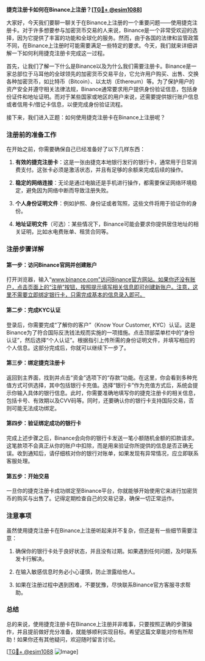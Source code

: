 **捷克注册卡如何在Binance上注册？[[TG💪+ @esim1088](https://t.me/s/esim1088)]**

大家好，今天我们要聊一聊关于在Binance上注册的一个重要问题——使用捷克注册卡。对于许多想要参与加密货币交易的人来说，Binance是一个非常受欢迎的选择，因为它提供了丰富的功能和全球化的服务。然而，由于各国的法律和监管政策不同，在Binance上注册时可能需要满足一些特定的要求。今天，我们就来详细讲解一下如何利用捷克注册卡完成这一过程。

首先，让我们了解一下什么是Binance以及为什么我们需要注册卡。Binance是一家总部位于马耳他的全球领先的加密货币交易平台，它允许用户购买、出售、交换各种加密货币，如比特币（Bitcoin）、以太坊（Ethereum）等。为了保护用户的资产安全并遵守相关法律法规，Binance通常要求用户提供身份验证信息，包括身份证件和地址证明。而对于某些国家或地区的用户来说，还需要提供银行账户信息或者信用卡/借记卡信息，以便完成身份验证流程。

接下来，我们进入正题：如何使用捷克注册卡在Binance上注册呢？

### 注册前的准备工作

在开始之前，你需要确保自己已经准备好了以下几样东西：

1. **有效的捷克注册卡**：这是一张由捷克本地银行发行的银行卡，通常用于日常消费支付。这张卡必须是激活状态，并且有足够的余额来完成后续的操作。
   
2. **稳定的网络连接**：无论是通过电脑还是手机进行操作，都需要保证网络环境稳定，避免因为网络中断而导致注册失败。

3. **个人身份证明文件**：例如护照、身份证或者驾照，这些文件将用于验证你的身份。

4. **地址证明文件**（可选）：某些情况下，Binance可能会要求你提供居住地址的相关证明，比如水电费账单、租赁合同等。

### 注册步骤详解

#### 第一步：访问Binance官网并创建账户

打开浏览器，输入“www.binance.com”访问Binance官方网站。如果你还没有账户，点击页面上的“注册”按钮，按照提示填写相关信息即可创建新账户。注意，这里不需要立即绑定银行卡，只需完成基本的信息录入即可。

#### 第二步：完成KYC认证

登录后，你需要完成“了解你的客户”（Know Your Customer, KYC）认证。这是Binance为了符合国际反洗钱法规而实施的一项措施。点击顶部菜单栏中的“身份认证”，然后选择“个人认证”。根据指引上传所需的身份证明文件，并填写相应的个人信息。这部分完成后，你就可以继续下一步了。

#### 第三步：绑定捷克注册卡

返回到主界面，找到并点击“资金”选项下的“存款”功能。在这里，你会看到多种充值方式可供选择，其中包括银行卡充值。选择“银行卡”作为充值方式后，系统会提示你输入具体的银行信息。此时，你需要准确地填写你的捷克注册卡的相关信息，包括卡号、有效期以及CVV码等。同时，还要确认你的银行卡支持国际交易，否则可能无法成功绑定。

#### 第四步：验证绑定成功的银行卡

完成上述步骤之后，Binance会向你的银行卡发送一笔小额随机金额的扣款请求。这笔款项不会真正从你的账户中扣除，而是用来验证你所提供的信息是否正确无误。收到通知后，请仔细核对你的银行对账单，如果发现有异常情况，应立即联系客服处理。

#### 第五步：开始交易

一旦你的捷克注册卡成功绑定至Binance平台，你就能够开始使用它来进行加密货币的购买与出售了。记得定期检查自己的交易记录，确保一切正常运作。

### 注意事项

虽然使用捷克注册卡在Binance上注册听起来并不复杂，但还是有一些细节需要注意：

1. 确保你的银行卡处于良好状态，并且没有过期。如果遇到任何问题，及时联系发卡行解决。
   
2. 在输入敏感信息时务必小心谨慎，防止泄露给他人。
   
3. 如果在注册过程中遇到困难，不要犹豫，尽快联系Binance官方客服寻求帮助。

### 总结

总的来说，使用捷克注册卡在Binance上注册并非难事，只要按照正确的步骤操作，并且提前做好充分准备，就能够顺利实现目标。希望这篇文章能对你有所帮助！如果你还有其他疑问，欢迎随时留言讨论。

[[TG💪+ @esim1088](https://t.me/s/esim1088) ![Image](https://i.postimg.cc/4NQfJmqS/Snipaste-2025-05-13-00-14-12.png)]